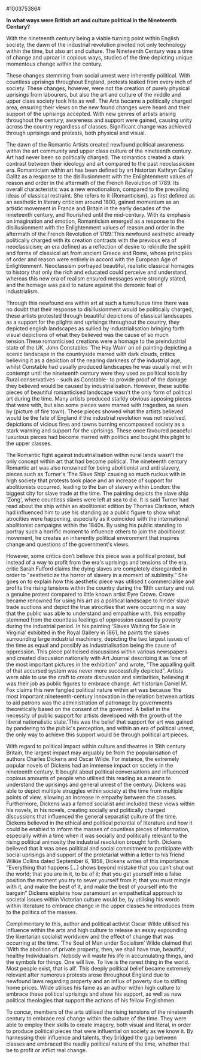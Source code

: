 #100375386#

**In what ways were British art and culture political in the Nineteenth Century?**


With the nineteenth century being a viable turning point within English society, the dawn of the industrial revolution pivoted not only technology within the time, but also art and culture. The Nineteenth Century was a time of change and uproar in copious ways, studies of the time depicting unique momentous change within the century.

These changes stemming from social unrest were inherently political. With countless uprisings throughout England, protests leaked from every inch of society. These changes, however, were not the creation of purely physical uprisings from labourers, but also the art and culture of the middle and upper class society took hits as well. The Arts became a politically charged area, ensuring their views on the new found changes were heard and their support of the uprisings accepted. With new genres of artists arising throughout the century, awareness and support were gained, causing unity across the country regardless of classes. Significant change was achieved through uprisings and protests, both physical and visual.

The dawn of the Romantic Artists created newfound political awareness within the art community and upper class culture of the nineteenth century. Art had never been so politically charged. The romantics created a stark contrast between their ideology and art compared to the past neoclassicism era. Romanticism within art has been defined by art historian Kathryn Calley Galitz as a response to the disillusionment with the Enlightenment values of reason and order in the aftermath of the French Revolution of 1789. Its overall characteristic was a new emotionalism, compared to the prevailing ideas of classical restraint. She refers to it {Romanticism}, as first defined as an aesthetic in literary criticism around 1800, gained momentum as an artistic movement in France and Britain in the early decades of the nineteenth century, and flourished until the mid-century. With its emphasis on imagination and emotion, Romanticism emerged as a response to the disillusionment with the Enlightenment values of reason and order in the aftermath of the French Revolution of 1789.'This newfound aesthetic already politically charged with its creation contrasts with the previous era of neoclassicism; an era defined as a reflection of desire to rekindle the spirit and forms of classical art from ancient Greece and Rome, whose principles of order and reason were entirely in accord with the European Age of Enlightenment. Neoclassism portrayed beautiful, realistic classical homages to history that only the rich and educated could perceive and understand, whereas this new era of realism ensured messages were strongly stated, and the homage was paid to nature against the demonic feat of industrialism. 

Through this newfound era within art at such a tumultuous time there was no doubt that their response to disillusionment would be politically charged, these artists protested through beautiful depictions of classical landscapes as a support for the plights and uprisings throughout the country, they depicted english landscapes as sullied by industrialisation bringing forth visual depictions of what they believed was the cause of so much tension.These romanticised creations were a homage to the preindustrial state of the UK, John Constables 'The Hay Wain' an oil painting depicting a scenic landscape in the countryside marred with dark clouds, critics believing it as a depiction of the nearing darkness of the industrial age, whilst Constable had usually produced landscapes he was usually met with contempt until the nineteenth century were they used as political tools by Rural conservatives - such as Constable- to provide proof of the damage they believed would be caused by industrialisation. However, these subtle pieces of beautiful romanticised landscape wasn't the only form of political art during the time. Many artists produced starkly obvious apposing pieces that were with, but also some pieces were marred with tragedies, as seen by (picture of fire town). These pieces showed what the artists believed would be the fate of England if the industrial revolution was not resolved. depictions of vicious fires and towns burning encompassed society as a stark warning and support for the uprisings. These once favoured peaceful luxurious pieces had become marred with politics and bought this plight to the upper classes.

The Romantic fight against industrialisation within rural lands wasn't the only concept within art that had become political. The nineteenth century Romantic art was also renowned for being abolitionist and anti slavery, pieces such as Turner's ‘The Slave Ship’ causing so much ruckus with in high society that protests took place and an increase of support for abolitionists occurred, leading to the ban of slavery within London: the biggest city for slave trade at the time. The painting depicts the slave ship ‘Zong', where countless slaves were left at sea to die. It is said Turner had read about the ship within an abolitionist edition by Thomas Clarkson, which had influenced him to use his standing as a public figure to show what atrocities were happening, especially as it coincided with the international abolitionist campaigns within the 1840s. By using his public standing to portray such a horrific moment to influence others to join the abolitionist movement, he creates an inherently political environment that inspires change and questions of the government's views. 

However, some critics don’t believe this piece was a political protest, but instead of a way to profit from the era's uprisings and tensions of the era, critic Sarah Fulford claims the dying slaves are completely disregarded in order to "aestheticize the horror of slavery in a moment of sublimity.” She goes on to explain how this aesthetic piece was utilised t commercialise and profits the rising tensions within the country during the 19th century and not a genuine protest compared to little known artist Eyre Crowe. Crowe became renowned for using his art as a political landscape to hinder slave trade auctions and depict the true atrocities that were occurring in a way that the public was able to understand and empathise with, this empathy stemmed from the countless feelings of oppression caused by poverty during the industrial period. In his painting ‘Slaves Waiting for Sale in Virginia’ exhibited in the Royal Gallery in 1861, he paints the slaves surrounding large industrial machinery, depicting the two largest issues of the time as equal and possibly as industrialisation being the cause of oppression. This piece politicised discussions within various newspapers and created discussion nationally with Art Journal describing it as ‘one of the most important pictures in the exhibition" and wrote, "The appalling guilt of that accursed system was never more successfully depicted”. Artists were able to use the craft to create discussion and similarities, believing it was their job as public figures to embrace change. Art historian Daniel M. Fox claims this new fangled political nature within art was because ‘the most important nineteenth-century innovation in the relation between artists to aid patrons was the administration of patronage by governments theoretically based on the consent of the governed. A belief in the necessity of public support for artists developed with the growth of the liberal nationalistic state.'This was the belief that support for art was gained by pandering to the public's perception, and within an era of political unrest, the only way to achieve this support would be through political art pieces. 

With regard to political impact within culture and theatres in 19th century Britain, the largest impact may arguably be from the popularisation of authors Charles Dickens and Oscar Wilde. For instance, the extremely popular novels of Dickens had an immense impact on society in the nineteenth century. It bought about political conversations and influenced copious amounts of people who utilised this reading as a means to understand the uprisings and general unrest of the century. Dickens was able to depict multiple struggles within society at the time from multiple points of view, allowing an increase in empathy between the classes. Furthermore, Dickens was a famed socialist and included these views within his novels, in his novels, creating socially and politically charged discussions that influenced the general separatist culture of the time. Dickens believed in the ethical and political potential of literature and how it could be enabled to inform the masses of countless pieces of information, especially within a time when it was socially and politically relevant to the rising political animosity the industrial revolution brought forth. Dickens believed that it was ones political and social commitment to participate with social uprisings and support of the proletariat within a letter to his friend Wilkie Collins dated September 6, 1858, Dickens writes of this importance: “Everything that happens […] shows beyond mistake that you can’t shut out the world; that you are in it, to be of it; that you get yourself into a false position the moment you try to sever yourself from it; that you must mingle with it, and make the best of it, and make the best of yourself into the bargain” Dickens explains how paramount an empathetical approach to societal issues within Victorian culture would be, by utilising his words within literature to embrace change in the upper classes he introduces them to the politics of the masses. 

Complimentary to this, author and political activist Oscar Wilde utilised his influence within the arts and high culture to release an essay expounding the libertarian socialist worldview and the effect of change that was occurring at the time. ‘The Soul of Man under Socialism’ Wilde claimed that ‘With the abolition of private property, then, we shall have true, beautiful, healthy Individualism. Nobody will waste his life in accumulating things, and the symbols for things. One will live. To live is the rarest thing in the world. Most people exist, that is all'. This deeply political belief became extremely relevant after numerous protests arose throughout England due to newfound laws regarding property and an influx of poverty due to stifling home prices. Wilde utilises his fame as an author within high culture to embrace these political uprisings and show his support, as well as new political theologies that support the actions of his fellow Englishmen. 

To concur, members of the arts utilised the rising tensions of the nineteenth century to embrace real change within the culture of the time. They were able to employ their skills to create imagery, both visual and literal, in order to produce political pieces that were influential on society as we know it. By harnessing their influence and talents, they bridged the gap between classes and embraced the readily political nature of the time, whether that be to profit or inflict real change. 

